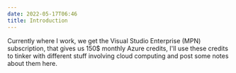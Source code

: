 ```yaml
---
date: 2022-05-17T06:46
title: Introduction
---
```


Currently where I work, we get the Visual Studio Enterprise (MPN) subscription,
that gives us 150$ monthly Azure credits, I'll use these credits to tinker with
different stuff involving cloud computing and post some notes about them here.
